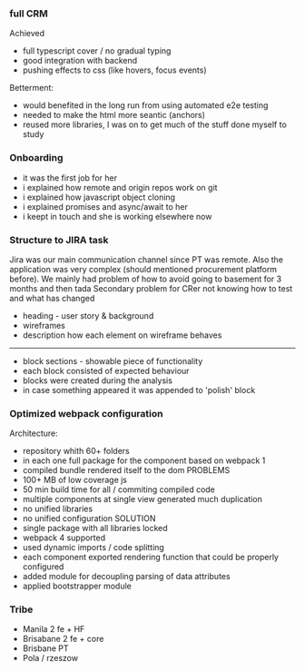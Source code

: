 ### full CRM
Achieved
* full typescript cover / no gradual typing
* good integration with backend
* pushing effects to css (like hovers, focus events)

Betterment:
* would benefited in the long run from using automated e2e testing
* needed to make the html more seantic (anchors)
* reused more libraries, I was on to get much of the stuff done myself to study

### Onboarding
* it was the first job for her
* i explained how remote and origin repos work on git
* i explained how javascript object cloning
* i explained promises and async/await to her
* i keept in touch and she is working elsewhere now

### Structure to JIRA task
Jira was our main communication channel since PT was remote.
Also the application was very complex (should mentioned procurement platform before).
We mainly had problem of how to avoid going to basement for 3 months and then tada
Secondary problem for CRer not knowing how to test and what has changed
* heading - user story & background
* wireframes
* description how each element on wireframe behaves
---
* block sections - showable piece of functionality
* each block consisted of expected behaviour
* blocks were created during the analysis
* in case something appeared it was appended to 'polish' block

### Optimized webpack configuration
Architecture: 
* repository whith 60+ folders
* in each one full package for the component based on webpack 1
* compiled bundle rendered itself to the dom
PROBLEMS
* 100+ MB of low coverage js
* 50 min build time for all / commiting compiled code
* multiple components at single view generated much duplication
* no unified libraries
* no unified configuration
SOLUTION
* single package with all libraries locked
* webpack 4 supported 
* used dynamic imports / code splitting
* each component exported rendering function that could be properly configured
* added module for decoupling parsing of data attributes
* applied bootstrapper module

### Tribe
* Manila 2 fe + HF
* Brisabane 2 fe + core
* Brisbane PT
* Pola / rzeszow
